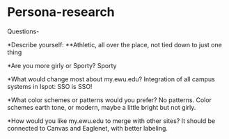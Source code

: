 Persona-research
================

Questions-

*Describe yourself:
**Athletic, all over the place, not tied down to just one thing

*Are you more girly or Sporty?
Sporty

*What would change most about my.ewu.edu?
Integration of all campus systems in Ispot: SSO is SSO!

*What color schemes or patterns would you prefer?
No patterns. Color schemes earth tone, or modern, maybe a little bright but not girly.

*How would you like my.ewu.edu to merge with other sites?
It should be connected to Canvas and Eaglenet, with better labeling.
